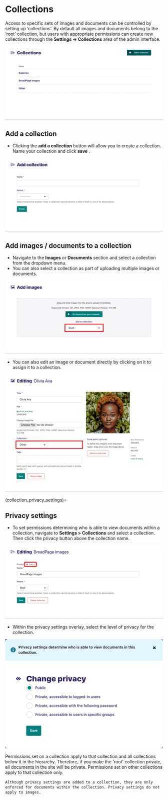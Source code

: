 # Collections

Access to specific sets of images and documents can be controlled by setting up ‘collections’. By default all images and documents belong to the ‘root’ collection, but users with appropriate permissions can create new collections through the **Settings -> Collections** area of the admin interface.

![Collections listing with three rows: Bakeries, BreadPage Images, Other](../../_static/images/collections_list.png)

## Add a collection

-   Clicking the **add a collection** button will allow you to create a collection. Name your collection and click **save** .

![Form to create a collection, with a Name text field and Parent dropdown field](../../_static/images/collections_create_collection.png)

## Add images / documents to a collection

-   Navigate to the **Images** or **Documents** section and select a collection from the dropdown menu.
-   You can also select a collection as part of uploading multiple images or documents.

![Screenshot of the Add Images page, with a drag-and-drop zone, with the Collection dropdown field highlighted in red](../../_static/images/collections_create_collection_upload_images.png)

-   You can also edit an image or document directly by clicking on it to assign it to a collection.

![Screenshot of the image editing form for an image titled Olivia Ava, with the Collection field highlighted in red](../../_static/images/collections_edit_img_view.png)

(collection_privacy_settings)=

## Privacy settings

-   To set permissions determining who is able to view documents within a collection, navigate to **Settings > Collections** and select a collection. Then click the privacy button above the collection name.

![The collection editing form for BreadPage Images, with a red highlight around the Privacy: "public" form control](../../_static/images/collections_privacy_button.png)

-   Within the privacy settings overlay, select the level of privacy for the collection.

![Change privacy modal dialog, with four options as radio buttons](../../_static/images/collections_privacy_overlay.png)

Permissions set on a collection apply to that collection and all collections below it in the hierarchy. Therefore, if you make the 'root' collection private, all documents in the site will be private. Permissions set on other collections apply to that collection only.

```{Note}
Although privacy settings are added to a collection, they are only enforced for documents within the collection. Privacy settings do not apply to images.
```
